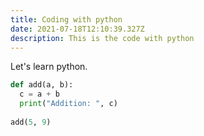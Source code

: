 ```yaml
---
title: Coding with python
date: 2021-07-18T12:10:39.327Z
description: This is the code with python
---
```

Let's learn python.

```python
def add(a, b):
  c = a + b
  print("Addition: ", c)
  
add(5, 9)
```